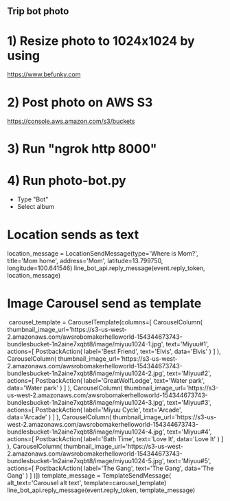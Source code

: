 ## Trip bot photo
# 1) Resize photo to 1024x1024 by using   
https://www.befunky.com

# 2) Post photo on AWS S3  
https://console.aws.amazon.com/s3/buckets

# 3) Run "ngrok http 8000"

# 4) Run photo-bot.py
 - Type "Bot"
 - Select album
 
# Location sends as text
<Location sends as text>
		location_message = LocationSendMessage(type='Where is Mom?', title='Mom home', address='Mom', latitude=13.799750, longitude=100.641546)
		line_bot_api.reply_message(event.reply_token, location_message)	
  
# Image Carousel send as template
<Image Carousel send as template>
        carousel_template = CarouselTemplate(columns=[
            CarouselColumn(
				thumbnail_image_url='https://s3-us-west-2.amazonaws.com/awsrobomakerhelloworld-154344673743-bundlesbucket-1n2aine7xqbt8/image/miyuu1024-1.jpg',
				text='Miyuu#1',
				actions=[
					PostbackAction(
						label='Best Friend',
						text='Elvis',
						data='Elvis'
					)
				]	
        ),
            CarouselColumn(
				thumbnail_image_url='https://s3-us-west-2.amazonaws.com/awsrobomakerhelloworld-154344673743-bundlesbucket-1n2aine7xqbt8/image/miyuu1024-2.jpg',
				text='Miyuu#2',
				actions=[
					PostbackAction(
						label='GreatWolfLodge',
						text='Water park',
						data='Water park'
					)
				]	
        ),  
            CarouselColumn(
				thumbnail_image_url='https://s3-us-west-2.amazonaws.com/awsrobomakerhelloworld-154344673743-bundlesbucket-1n2aine7xqbt8/image/miyuu1024-3.jpg',
				text='Miyuu#3',
				actions=[
					PostbackAction(
						label='Miyuu Cycle',
						text='Arcade',
						data='Arcade'
					)
				]	
		),
            CarouselColumn(
				thumbnail_image_url='https://s3-us-west-2.amazonaws.com/awsrobomakerhelloworld-154344673743-bundlesbucket-1n2aine7xqbt8/image/miyuu1024-4.jpg',
				text='Miyuu#4',
				actions=[
					PostbackAction(
						label='Bath Time',
						text='Love It',
						data='Love It'
					)
				]	
		),		
            CarouselColumn(
				thumbnail_image_url='https://s3-us-west-2.amazonaws.com/awsrobomakerhelloworld-154344673743-bundlesbucket-1n2aine7xqbt8/image/miyuu1024-5.jpg',
				text='Miyuu#5',
				actions=[
					PostbackAction(
						label='The Gang',
						text='The Gang',
						data='The Gang'
					)
				]	
        )])
        template_message = TemplateSendMessage(
            alt_text='Carousel alt text', template=carousel_template)
        line_bot_api.reply_message(event.reply_token, template_message)
